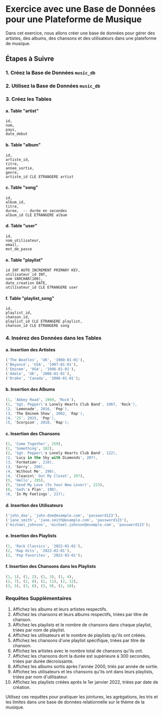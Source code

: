 # Exercice avec une Base de Données pour une Plateforme de Musique

Dans cet exercice, nous allons créer une base de données pour gérer des artistes, des albums, des chansons et des utilisateurs dans une plateforme de musique.

## Étapes à Suivre

### 1. Créez la Base de Données `music_db`

### 2. Utilisez la Base de Données `music_db`

### 3. Créez les Tables

#### a. Table "artist"

    id,
    nom,
    pays,
    date_debut

#### b. Table "album"

    id,
    artiste_id,
    titre,
    annee_sortie,
    genre,
    artiste_id CLE ETRANGERE artist

#### c. Table "song"

    id,
    album_id,
    titre,
    duree,  -- durée en secondes
    album_id CLE ETRANGERE album

#### d. Table "user"

    id,
    nom_utilisateur,
    email,
    mot_de_passe

#### e. Table "playlist"

    id INT AUTO_INCREMENT PRIMARY KEY,
    utilisateur_id INT,
    nom VARCHAR(100),
    date_creation DATE,
    utilisateur_id CLE ETRANGERE user

#### f. Table "playlist_song"

    id,
    playlist_id,
    chanson_id,
    playlist_id CLE ETRANGERE playlist,
    chanson_id CLE ETRANGERE song

### 4. Insérez des Données dans les Tables

#### a. Insertion des Artistes

```sql
('The Beatles', 'UK', '1960-01-01'),
('Beyoncé', 'USA', '1997-01-01'),
('Eminem', 'USA', '1996-01-01'),
('Adele', 'UK', '2006-01-01'),
('Drake', 'Canada', '2006-01-01');
```

#### b. Insertion des Albums

```sql
(1, 'Abbey Road', 1969, 'Rock'),
(1, 'Sgt. Pepper\'s Lonely Hearts Club Band', 1967, 'Rock'),
(2, 'Lemonade', 2016, 'Pop'),
(3, 'The Eminem Show', 2002, 'Rap'),
(4, '25', 2015, 'Pop'),
(5, 'Scorpion', 2018, 'Rap');
```

#### c. Insertion des Chansons

```sql
(1, 'Come Together', 259),
(1, 'Something', 182),
(2, 'Sgt. Pepper\'s Lonely Hearts Club Band', 122),
(2, 'Lucy in the Sky with Diamonds', 207),
(3, 'Formation', 210),
(3, 'Sorry', 200),
(4, 'Without Me', 290),
(4, 'Cleanin\' Out My Closet', 297),
(5, 'Hello', 295),
(5, 'Send My Love (To Your New Lover)', 223),
(6, 'God\'s Plan', 198),
(6, 'In My Feelings', 217);
```

#### d. Insertion des Utilisateurs

```sql
('john_doe', 'john.doe@example.com', 'password123'),
('jane_smith', 'jane.smith@example.com', 'password123'),
('michael_johnson', 'michael.johnson@example.com', 'password123');
```

#### e. Insertion des Playlists

```sql
(1, 'Rock Classics', '2022-01-01'),
(2, 'Rap Hits', '2022-02-01'),
(3, 'Pop Favorites', '2022-03-01');
```

#### f. Insertion des Chansons dans les Playlists

```sql
(1, 1), (1, 2), (1, 3), (1, 4),
(2, 7), (2, 8), (2, 11), (2, 12),
(3, 5), (3, 6), (3, 9), (3, 10);
```

### Requêtes Supplémentaires

1. Affichez les albums et leurs artistes respectifs.
2. Affichez les chansons et leurs albums respectifs, triées par titre de chanson.
3. Affichez les playlists et le nombre de chansons dans chaque playlist, triées par nom de playlist.
4. Affichez les utilisateurs et le nombre de playlists qu'ils ont créées.
5. Affichez les chansons d'une playlist spécifique, triées par titre de chanson.
6. Affichez les artistes avec le nombre total de chansons qu'ils ont.
7. Affichez les chansons dont la durée est supérieure à 300 secondes, triées par durée décroissante.
8. Affichez les albums sortis après l'année 2000, triés par année de sortie.
9. Affichez les utilisateurs et les chansons qu'ils ont dans leurs playlists, triées par nom d'utilisateur.
10. Affichez les playlists créées après le 1er janvier 2022, triées par date de création.

Utilisez ces requêtes pour pratiquer les jointures, les agrégations, les tris et les limites dans une base de données relationnelle sur le thème de la musique.